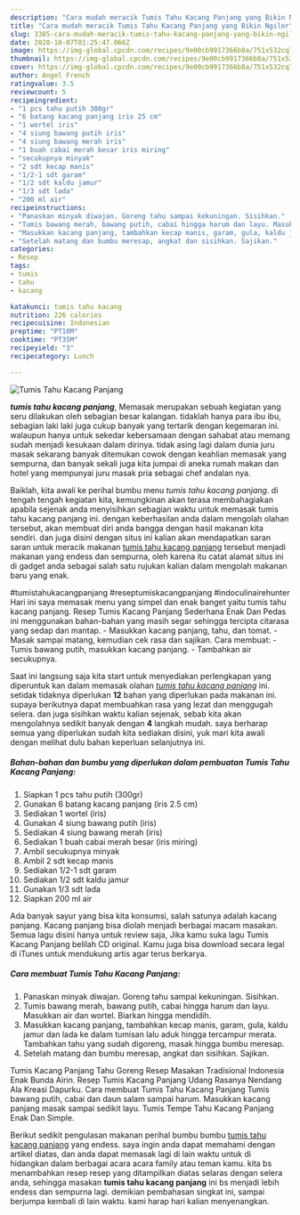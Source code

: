 ```yaml
---
description: "Cara mudah meracik Tumis Tahu Kacang Panjang yang Bikin Ngiler"
title: "Cara mudah meracik Tumis Tahu Kacang Panjang yang Bikin Ngiler"
slug: 3385-cara-mudah-meracik-tumis-tahu-kacang-panjang-yang-bikin-ngiler
date: 2020-10-07T01:25:47.066Z
image: https://img-global.cpcdn.com/recipes/9e00cb9917366b8a/751x532cq70/tumis-tahu-kacang-panjang-foto-resep-utama.jpg
thumbnail: https://img-global.cpcdn.com/recipes/9e00cb9917366b8a/751x532cq70/tumis-tahu-kacang-panjang-foto-resep-utama.jpg
cover: https://img-global.cpcdn.com/recipes/9e00cb9917366b8a/751x532cq70/tumis-tahu-kacang-panjang-foto-resep-utama.jpg
author: Angel French
ratingvalue: 3.5
reviewcount: 5
recipeingredient:
- "1 pcs tahu putih 300gr"
- "6 batang kacang panjang iris 25 cm"
- "1 wortel iris"
- "4 siung bawang putih iris"
- "4 siung bawang merah iris"
- "1 buah cabai merah besar iris miring"
- "secukupnya minyak"
- "2 sdt kecap manis"
- "1/2-1 sdt garam"
- "1/2 sdt kaldu jamur"
- "1/3 sdt lada"
- "200 ml air"
recipeinstructions:
- "Panaskan minyak diwajan. Goreng tahu sampai kekuningan. Sisihkan."
- "Tumis bawang merah, bawang putih, cabai hingga harum dan layu. Masukkan air dan wortel. Biarkan hingga mendidih."
- "Masukkan kacang panjang, tambahkan kecap manis, garam, gula, kaldu jamur dan lada ke dalam tumisan lalu aduk hingga tercampur merata. Tambahkan tahu yang sudah digoreng, masak hingga bumbu meresap."
- "Setelah matang dan bumbu meresap, angkat dan sisihkan. Sajikan."
categories:
- Resep
tags:
- tumis
- tahu
- kacang

katakunci: tumis tahu kacang 
nutrition: 226 calories
recipecuisine: Indonesian
preptime: "PT18M"
cooktime: "PT35M"
recipeyield: "3"
recipecategory: Lunch

---
```



![Tumis Tahu Kacang Panjang](https://img-global.cpcdn.com/recipes/9e00cb9917366b8a/751x532cq70/tumis-tahu-kacang-panjang-foto-resep-utama.jpg)

<b><i>tumis tahu kacang panjang</i></b>, Memasak merupakan sebuah kegiatan yang seru dilakukan oleh sebagian besar kalangan. tidaklah hanya para ibu ibu, sebagian laki laki juga cukup banyak yang tertarik dengan kegemaran ini. walaupun hanya untuk sekedar kebersamaan dengan sahabat atau memang sudah menjadi kesukaan dalam dirinya. tidak asing lagi dalam dunia juru masak sekarang banyak ditemukan cowok dengan keahlian memasak yang sempurna, dan banyak sekali juga kita jumpai di aneka rumah makan dan hotel yang mempunyai juru masak pria sebagai chef andalan nya.

Baiklah, kita awali ke perihal bumbu menu <i>tumis tahu kacang panjang</i>. di tengah tengah kegiatan kita, kemungkinan akan terasa membahagiakan apabila sejenak anda menyisihkan sebagian waktu untuk memasak tumis tahu kacang panjang ini. dengan keberhasilan anda dalam mengolah olahan tersebut, akan membuat diri anda bangga dengan hasil makanan kita sendiri. dan juga disini dengan situs ini kalian akan mendapatkan saran saran untuk meracik makanan <u>tumis tahu kacang panjang</u> tersebut menjadi makanan yang endess dan sempurna, oleh karena itu catat alamat situs ini di gadget anda sebagai salah satu rujukan kalian dalam mengolah makanan baru yang enak.

#tumistahukacangpanjang #reseptumiskacangpanjang #indoculinairehunter Hari ini saya memasak menu yang simpel dan enak banget yaitu tumis tahu kacang panjang. Resep Tumis Kacang Panjang Sederhana Enak Dan Pedas ini menggunakan bahan-bahan yang masih segar sehingga tercipta citarasa yang sedap dan mantap. - Masukkan kacang panjang, tahu, dan tomat. - Masak sampai matang, kemudian cek rasa dan sajikan. Cara membuat: - Tumis bawang putih, masukkan kacang panjang. - Tambahkan air secukupnya.


Saat ini langsung saja kita start untuk menyediakan perlengkapan yang diperuntuk kan dalam memasak olahan <u><i>tumis tahu kacang panjang</i></u> ini. setidak tidaknya diperlukan <b>12</b> bahan yang diperlukan pada makanan ini. supaya berikutnya dapat membuahkan rasa yang lezat dan menggugah selera. dan juga sisihkan waktu kalian sejenak, sebab kita akan mengolahnya sedikit banyak dengan <b>4</b> langkah mudah. saya berharap semua yang diperlukan sudah kita sediakan disini, yuk mari kita awali dengan melihat dulu bahan keperluan selanjutnya ini.

<!--inarticleads1-->

##### Bahan-bahan dan bumbu yang diperlukan dalam pembuatan Tumis Tahu Kacang Panjang:

1. Siapkan 1 pcs tahu putih (300gr)
1. Gunakan 6 batang kacang panjang (iris 2.5 cm)
1. Sediakan 1 wortel (iris)
1. Gunakan 4 siung bawang putih (iris)
1. Sediakan 4 siung bawang merah (iris)
1. Sediakan 1 buah cabai merah besar (iris miring)
1. Ambil secukupnya minyak
1. Ambil 2 sdt kecap manis
1. Sediakan 1/2-1 sdt garam
1. Sediakan 1/2 sdt kaldu jamur
1. Gunakan 1/3 sdt lada
1. Siapkan 200 ml air


Ada banyak sayur yang bisa kita konsumsi, salah satunya adalah kacang panjang. Kacang panjang bisa diolah menjadi berbagai macam masakan. Semua lagu disini hanya untuk review saja, Jika kamu suka lagu Tumis Kacang Panjang belilah CD original. Kamu juga bisa download secara legal di iTunes untuk mendukung artis agar terus berkarya. 

<!--inarticleads2-->

##### Cara membuat Tumis Tahu Kacang Panjang:

1. Panaskan minyak diwajan. Goreng tahu sampai kekuningan. Sisihkan.
1. Tumis bawang merah, bawang putih, cabai hingga harum dan layu. Masukkan air dan wortel. Biarkan hingga mendidih.
1. Masukkan kacang panjang, tambahkan kecap manis, garam, gula, kaldu jamur dan lada ke dalam tumisan lalu aduk hingga tercampur merata. Tambahkan tahu yang sudah digoreng, masak hingga bumbu meresap.
1. Setelah matang dan bumbu meresap, angkat dan sisihkan. Sajikan.


Tumis Kacang Panjang Tahu Goreng Resep Masakan Tradisional Indonesia Enak Bunda Airin. Resep Tumis Kacang Panjang Udang Rasanya Nendang Ala Kreasi Dapurku. Cara membuat Tumis Tahu Kacang Panjang Tumis bawang putih, cabai dan daun salam sampai harum. Masukkan kacang panjang masak sampai sedikit layu. Tumis Tempe Tahu Kacang Panjang Enak Dan Simple. 

Berikut sedikit pengulasan makanan perihal bumbu bumbu <u>tumis tahu kacang panjang</u> yang endess. saya ingin anda dapat memahami dengan artikel diatas, dan anda dapat memasak lagi di lain waktu untuk di hidangkan dalam berbagai acara acara family atau teman kamu. kita bs menambahkan resep resep yang ditampilkan diatas selaras dengan selera anda, sehingga masakan <b>tumis tahu kacang panjang</b> ini bs menjadi lebih endess dan sempurna lagi. demikian pembahasan singkat ini, sampai berjumpa kembali di lain waktu. kami harap hari kalian menyenangkan.

